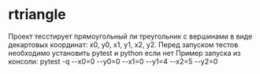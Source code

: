 # rtriangle
Проект тесстирует прямоугольный ли треугольник с вершинами в виде декартовых координат: x0, y0, x1, y1, x2, y2.
Перед запуском тестов необходимо установить pytest и python если нет
Пример запуска из консоли:
 pytest -q --x0=0 --y0=0 --x1=0 --y1=4 --x2=5 --y2=0 
